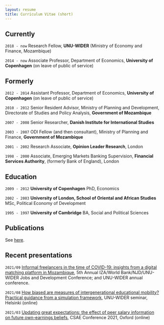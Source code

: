 ```yaml
---
layout: resume
title: Curriculum Vitae (short)
---
```

## Currently

`2018 - now` Research Fellow, __UNU-WIDER__ (Ministry of Economy and Finance, Mozambique)

`2014 - now` Associate Professor, Department of Economics, __University of Copenhagen__ (on leave of public of service)

## Formerly

`2012 - 2014` Assistant Professor, Department of Economics, __University of Copenhagen__ (on leave of public of service)

`2010 - 2012` Senior Resident Advisor, Ministry of Planning and Development, Directorate of Studies and Policy Analysis, __Government of Mozambique__

`2007 - 2008` Senior Researcher, __Danish Institute for International Studies__

`2003 - 2007` ODI Fellow (and then consultant), Ministry of Planning and Finance, __Government of Mozambique__

`2001 - 2002` Research Associate, __Opinion Leader Research__, London

`1998 - 2000` Associate, Emerging Markets Banking Supervision, __Financial Services Authority__, (formerly Bank of England), London

## Education

`2009 - 2012`
__University of Copenhagen__
PhD, Economics

`2002 - 2003`
__University of London, School of Oriental and African Studies__
MSc, Political Economy of Development

`1995 - 1997`
__University of Cambridge__
BA, Social and Political Sciences

## Publications

See [here](https://esamjones.github.io/publications/).


## Recent presentations

`2021/09`
<a href="https://github.com/esamjones/esamjones.github.io/blob/master/archive/2021-09.Biscate.pdf">Informal freelancers in the time of COVID-19: insights from a digital matching platform in Mozambique</a>, 5th Annual IZA/World Bank/NJD/UNU-WIDER Jobs and Development Conference; and UNU-WIDER annual conference.

`2021/08` <a href="https://github.com/esamjones/esamjones.github.io/blob/master/archive/2021-08.IGM.pdf">How biased are measures of intergenerational
educational mobility?
Practical guidance from a simulation framework</a>, UNU-WIDER seminar, Helsinki (online)

`2021/03` <a href="https://github.com/esamjones/esamjones.github.io/blob/master/archive/2021-03.Update.pdf">Updating great expectations: the effect of
peer salary information on future
own-earnings beliefs</a>, CSAE Conference 2021, Oxford (online)

<!-- ### Footer

Last updated: September 2021 -->

